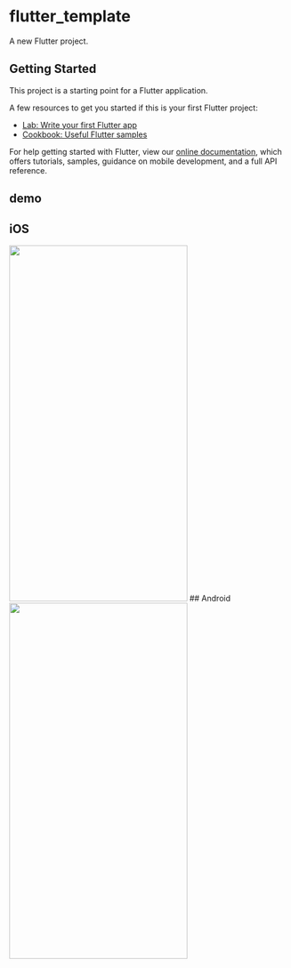 # flutter_template

A new Flutter project.

## Getting Started

This project is a starting point for a Flutter application.

A few resources to get you started if this is your first Flutter project:

- [Lab: Write your first Flutter app](https://flutter.io/docs/get-started/codelab)
- [Cookbook: Useful Flutter samples](https://flutter.io/docs/cookbook)

For help getting started with Flutter, view our 
[online documentation](https://flutter.io/docs), which offers tutorials, 
samples, guidance on mobile development, and a full API reference.

## demo
## iOS
<img src="https://github.com/LDKFighter/flutter_template/blob/master/examples/ios.png" width="320" height="640"/>
## Android
<img src="https://github.com/LDKFighter/flutter_template/blob/master/examples/android.png" width="320" height="640"/>
